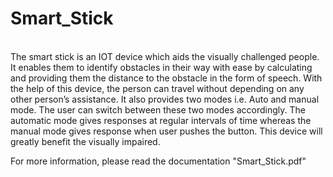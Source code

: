 <h1> Smart_Stick</h1><br>
The smart stick is an IOT device which aids the visually challenged people. It enables them to identify obstacles in their way with ease by calculating and providing them the distance to the obstacle in the form of speech. With the help of this device, the person can travel without depending on any other person’s assistance. It also provides two modes i.e. Auto and manual mode. The user can switch between these two modes accordingly. The automatic mode gives responses at regular intervals of time whereas the manual mode gives response when user pushes the button. This device will greatly benefit the visually impaired.

For more information, please read the documentation "Smart_Stick.pdf"
